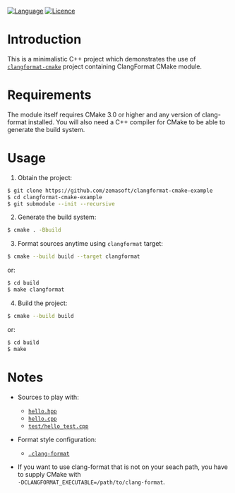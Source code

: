 [![Language](https://img.shields.io/badge/language-CMake-blue.svg)](https://cmake.org/)
[![Licence](https://img.shields.io/badge/license-Boost%201.0-blue.svg)](http://www.boost.org/LICENSE_1_0.txt)

Introduction
============

This is a minimalistic C++ project which demonstrates the use of
[`clangformat-cmake`](https://github.com/zemasoft/clangformat-cmake)
project containing ClangFormat CMake module.

Requirements
============

The module itself requires CMake 3.0 or higher and any version of clang-format
installed. You will also need a C++ compiler for CMake to be able to generate
the build system.

Usage
=====

1) Obtain the project:

```bash
$ git clone https://github.com/zemasoft/clangformat-cmake-example
$ cd clangformat-cmake-example
$ git submodule --init --recursive
```

2) Generate the build system:

```bash
$ cmake . -Bbuild
```

3) Format sources anytime using `clangformat` target:

```bash
$ cmake --build build --target clangformat
```
   or:

```bash
$ cd build
$ make clangformat
```

4) Build the project:

```bash
$ cmake --build build
```

   or:

```bash
$ cd build
$ make
```

Notes
=====

* Sources to play with:
  * [`hello.hpp`](hello.hpp)
  * [`hello.cpp`](hello.cpp)
  * [`test/hello_test.cpp`](test/hello_test.cpp)

* Format style configuration:
  * [`.clang-format`](.clang-format)

* If you want to use clang-format that is not on your seach path, you have to
  supply CMake with<br/>`-DCLANGFORMAT_EXECUTABLE=/path/to/clang-format`.
